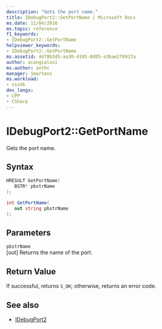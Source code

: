 ```yaml
---
description: "Gets the port name."
title: IDebugPort2::GetPortName | Microsoft Docs
ms.date: 11/04/2016
ms.topic: reference
f1_keywords:
- IDebugPort2::GetPortName
helpviewer_keywords:
- IDebugPort2::GetPortName
ms.assetid: 4478b3d5-aa30-4105-8d05-e3bae2f8917a
author: acangialosi
ms.author: anthc
manager: jmartens
ms.workload:
- vssdk
dev_langs:
- CPP
- CSharp
---
```

# IDebugPort2::GetPortName
Gets the port name.

## Syntax

```cpp
HRESULT GetPortName( 
   BSTR* pbstrName
);
```

```csharp
int GetPortName( 
   out string pbstrName
);
```

## Parameters
`pbstrName`\
[out] Returns the name of the port.

## Return Value
 If successful, returns `S_OK`; otherwise, returns an error code.

## See also
- [IDebugPort2](../../../extensibility/debugger/reference/idebugport2.md)
